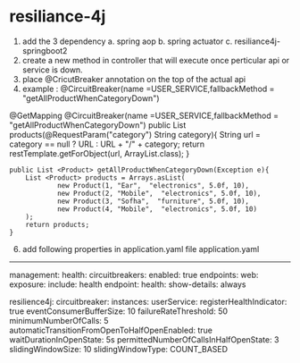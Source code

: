 # resiliance-4j

1. add the 3 dependency 
   a. spring aop
   b. spring actuator
   c. resiliance4j-springboot2
2. create a new method in controller that will execute once perticular api or service is down.
3.  place @CricutBreaker annotation on the top of the actual api
4.  example : @CircuitBreaker(name =USER_SERVICE,fallbackMethod = "getAllProductWhenCategoryDown")

@GetMapping
	@CircuitBreaker(name =USER_SERVICE,fallbackMethod = "getAllProductWhenCategoryDown")
	public List<Product> products(@RequestParam("category") String category){
    String url = category == null ? URL : URL + "/" + category;
      return  restTemplate.getForObject(url, ArrayList.class);
	}

	public List <Product> getAllProductWhenCategoryDown(Exception e){
		List <Product> products = Arrays.asList(
				new Product(1, "Ear",  "electronics", 5.0f, 10),
				new Product(2, "Mobile",  "electronics", 5.0f, 10),
				new Product(3, "Sofha",  "furniture", 5.0f, 10),
				new Product(4, "Mobile",  "electronics", 5.0f, 10)
		);
		return products;
	}

6.  add following properties in application.yaml file
application.yaml
----------------
management:
  health:
    circuitbreakers:
      enabled: true
  endpoints:
    web:
      exposure:
        include: health
  endpoint:
    health:
      show-details: always


resilience4j:
  circuitbreaker:
    instances:
      userService:
        registerHealthIndicator: true
        eventConsumerBufferSize: 10
        failureRateThreshold: 50
        minimumNumberOfCalls: 5
        automaticTransitionFromOpenToHalfOpenEnabled: true
        waitDurationInOpenState: 5s
        permittedNumberOfCallsInHalfOpenState: 3
        slidingWindowSize: 10
        slidingWindowType: COUNT_BASED
